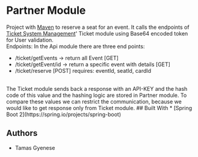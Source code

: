 # Partner Module
 Project with [Maven](https://maven.apache.org/guides/mini/guide-multiple-modules.html) to reserve a seat for an event. It calls the endpoints of
 [Ticket System Management](https://github.com/tamasgyenese/ticket_system_backend)' Ticket module using Base64 encoded token for User validation.
 <br>
 Endpoints:
 In the Api module there are three end points:
 * /ticket/getEvents -> return all Event [GET]
 * /ticket/getEvent/id -> return a specific event with details [GET]
 * /ticket/reserve [POST] requires: eventId, seatId, cardId
 <br>
 The Ticket module sends back a response with an API-KEY and the hash code of this value and the hashing logic are stored in
 Partner module. To compare these values we can restrict the communication, because we would like to get response only from Ticket module.
## Built With
* [Spring Boot 2](https://spring.io/projects/spring-boot)

## Authors
* Tamas Gyenese